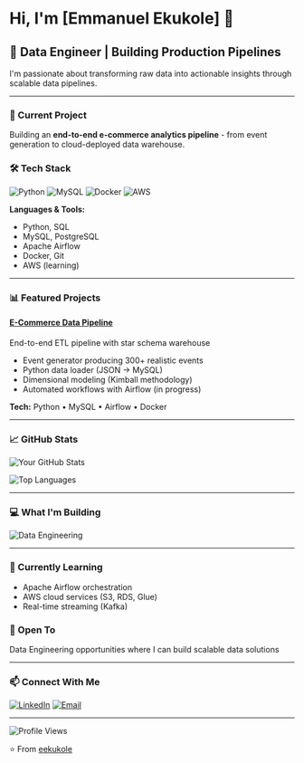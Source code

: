 # Hi, I'm [Emmanuel Ekukole] 👋

## 🚀 Data Engineer | Building Production Pipelines

I'm passionate about transforming raw data into actionable insights through scalable data pipelines.

---

### 🔭 Current Project
Building an **end-to-end e-commerce analytics pipeline** - from event generation to cloud-deployed data warehouse.

### 🛠️ Tech Stack
![Python](https://img.shields.io/badge/Python-3776AB?style=for-the-badge&logo=python&logoColor=white)
![MySQL](https://img.shields.io/badge/MySQL-4479A1?style=for-the-badge&logo=mysql&logoColor=white)
![Docker](https://img.shields.io/badge/Docker-2496ED?style=for-the-badge&logo=docker&logoColor=white)
![AWS](https://img.shields.io/badge/AWS-232F3E?style=for-the-badge&logo=amazon-aws&logoColor=white)

**Languages & Tools:**
- Python, SQL
- MySQL, PostgreSQL
- Apache Airflow
- Docker, Git
- AWS (learning)

---

### 📊 Featured Projects

#### [E-Commerce Data Pipeline](https://github.com/eekukole/ecommerce-data-pipeline)
End-to-end ETL pipeline with star schema warehouse
- Event generator producing 300+ realistic events
- Python data loader (JSON → MySQL)
- Dimensional modeling (Kimball methodology)
- Automated workflows with Airflow (in progress)

**Tech:** Python • MySQL • Airflow • Docker

---

### 📈 GitHub Stats

<!-- PRO TIP 1: GitHub Stats (you already added) -->
![Your GitHub Stats](https://github-readme-stats.vercel.app/api?username=eekukole&show_icons=true&theme=tokyonight&hide_border=true)

<!-- PRO TIP 2: Most Used Languages - ADD THIS -->
![Top Languages](https://github-readme-stats.vercel.app/api/top-langs/?username=eekukole&layout=compact&theme=tokyonight&hide_border=true)

---

<!-- PRO TIP 3: Add a GIF/Banner - ADD THIS SECTION -->
### 💻 What I'm Building

![Data Engineering](https://media.giphy.com/media/qgQUggAC3Pfv687qPC/giphy.gif)

---

### 🌱 Currently Learning
- Apache Airflow orchestration
- AWS cloud services (S3, RDS, Glue)
- Real-time streaming (Kafka)

### 💼 Open To
Data Engineering opportunities where I can build scalable data solutions

---

### 📫 Connect With Me
[![LinkedIn](https://img.shields.io/badge/LinkedIn-0077B5?style=for-the-badge&logo=linkedin&logoColor=white)](https://linkedin.com/in/emmanuel-ekukole88)
[![Email](https://img.shields.io/badge/Email-D14836?style=for-the-badge&logo=gmail&logoColor=white)](mailto:your.emmanuelekukole@gmail.com)

---

<!-- PRO TIP 4: Visitor Counter - ADD AT THE VERY BOTTOM -->
![Profile Views](https://komarev.com/ghpvc/?username=eekukole&color=blueviolet&style=flat-square&label=Profile+Views)

⭐️ From [eekukole](https://github.com/eekukole)
